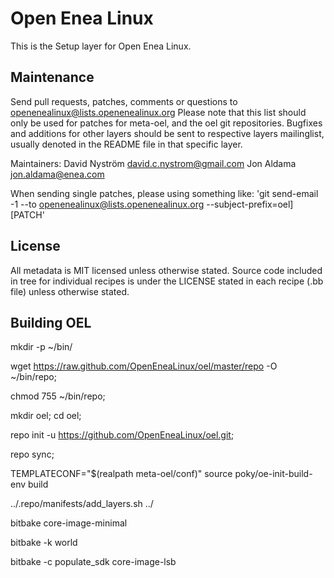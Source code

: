 Open Enea Linux
===

This is the Setup layer for Open Enea Linux.

Maintenance
-----------

Send pull requests, patches, comments or questions to openenealinux@lists.openenealinux.org
Please note that this list should only be used for patches for meta-oel, and the oel git
repositories.
Bugfixes and additions for other layers should be sent to respective layers mailinglist,
usually denoted in the README file in that specific layer.


Maintainers: David Nyström <david.c.nystrom@gmail.com>
	     Jon Aldama <jon.aldama@enea.com>

When sending single patches, please using something like:
'git send-email -1 --to openenealinux@lists.openenealinux.org --subject-prefix=oel][PATCH'

License
-------

All metadata is MIT licensed unless otherwise stated. Source code included
in tree for individual recipes is under the LICENSE stated in each recipe
(.bb file) unless otherwise stated.


Building OEL
-------

mkdir -p ~/bin/

wget https://raw.github.com/OpenEneaLinux/oel/master/repo -O ~/bin/repo;

chmod 755 ~/bin/repo;

mkdir oel; cd oel;

repo init -u https://github.com/OpenEneaLinux/oel.git;

repo sync;

TEMPLATECONF="$(realpath meta-oel/conf)" source poky/oe-init-build-env build

../.repo/manifests/add_layers.sh ../

bitbake core-image-minimal

bitbake -k world

bitbake -c populate_sdk core-image-lsb

